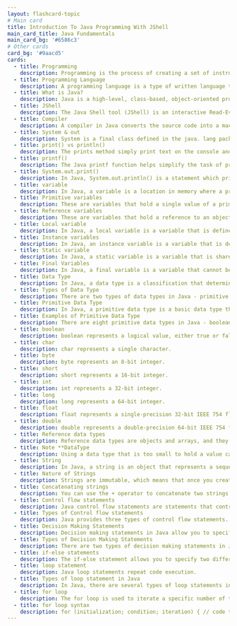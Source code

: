 ```yaml
---
layout: flashcard-topic
# Main card
title: Introduction To Java Programming With JShell
main_card_title: Java Fundamentals
main_card_bg: '#6586c3'
# Other cards
card_bg: '#9aacd5'
cards:
  - title: Programming
    description: Programming is the process of creating a set of instructions that tell a computer how to perform a particular task
  - title: Programming Language
    description: A programming language is a type of written language that tells computers what to do. 
  - title: What is Java?
    description: Java is a high-level, class-based, object-oriented programming language that is designed to have as few implementation dependencies as possible.
  - title: JShell
    description: The Java Shell tool (JShell) is an interactive Read-Evaluate-Print Loop (REPL) tool for learning the Java programming language and prototyping Java code.
  - title: Compiler
    description: A compiler in Java converts the source code into a machine-code or bytecode code, and that is then executed. It is platform-independent.
  - title: System & out
    description: System is a final class defined in the java. lang package. Out is an instance of PrintStream type, which is a public and static member field of the System class. 
  - title: print() vs println()
    description: The prints method simply print text on the console and does not add any new line. While println adds new line after print text on console.
  - title: printf()
    description: The Java printf function helps simplify the task of printing formatted output to the console, terminal window or log files.
  - title: System.out.print()
    description: In Java, System.out.println() is a statement which prints the argument passed inside it. The print() method display results on the console.
  - title: variable
    description: In Java, a variable is a location in memory where a programmer can store a value. 
  - title: Primitive variables
    description: These are variables that hold a single value of a primitive data type, such as an integer, float, or boolean.
  - title: Reference variables
    description: These are variables that hold a reference to an object in memory. They do not contain the object itself, but rather a reference to the object's location in memory.
  - title: Local variable
    description: In Java, a local variable is a variable that is defined within a method, constructor, or block of code. 
  - title: Instance variables
    description: In Java, an instance variable is a variable that is defined in a class, but outside of any method. 
  - title: Static variable
    description: In Java, a static variable is a variable that is shared by all instances of a class. 
  - title: Final Variables
    description: In Java, a final variable is a variable that cannot be reassigned. Once a value is assigned to a final variable, it cannot be changed.
  - title: Data Type
    description: In Java, a data type is a classification that determines the values, operations, and storage for a variable. 
  - title: Types of Data Type
    description: There are two types of data types in Java - primitive and reference.
  - title: Primitive Data Type 
    description: In Java, a primitive data type is a basic data type that is built into the language and is not a class.
  - title: Examples of Primitive Data Type 
    description: There are eight primitive data types in Java - boolean, char, byte, short, int, long, float, and double. 
  - title: boolean
    description: boolean represents a logical value, either true or false. 
  - title: char
    description: char represents a single character.
  - title: byte
    description: byte represents an 8-bit integer.
  - title: short
    description: short represents a 16-bit integer.
  - title: int
    description: int represents a 32-bit integer.
  - title: long
    description: long represents a 64-bit integer.
  - title: float
    description: float represents a single-precision 32-bit IEEE 754 floating-point number.
  - title: double
    description: double represents a double-precision 64-bit IEEE 754 floating-point number.
  - title: Reference data types
    description: Reference data types are objects and arrays, and they are stored on the heap rather than on the stack like primitive types.
  - title: Note **DataType
    description: Using a data type that is too small to hold a value can cause loss of precision, and using a data type that is too large can waste memory and processing resources.
  - title: String
    description: In Java, a string is an object that represents a sequence of characters.
  - title: Nature of Strings
    description: Strings are immutable, which means that once you create a string, you cannot change its contents. Instead, you can create a new string with the desired modifications.
  - title: Concatenating strings 
    description: You can use the + operator to concatenate two strings.
  - title: Control flow statements
    description: Java control flow statements are statements that control the order in which statements are executed in a Java program, based on specified conditions or values. 
  - title: Types of Control flow statements
    description: Java provides three types of control flow statements. Decision Making statements, Loop statements, Jump statements
  - title: Decision Making Statements
    description: Decision making statements in Java allow you to specify different paths of execution in your code based on the results of boolean expressions.
  - title: Types of Decision Making Statements
    description: There are two types of decision making statements in Java - if-else statements, switch statements
  - title: if-else statements
    description: The if-else statement allows you to specify two different blocks of code to be executed, depending on whether a boolean condition is true or false.
  - title: loop statement
    description: Java loop statements repeat code execution.
  - title: Types of loop statement in Java
    description: In Java, there are several types of loop statements including for, while, and do-while.
  - title: for loop
    description: The for loop is used to iterate a specific number of times. 
  - title: for loop syntax
    description: for (initialization; condition; iteration) { // code to be executed }
---
```

